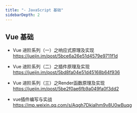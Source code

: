 ```yaml
---
title: "- JavaScript 基础"
sidebarDepth: 2
---
```


## Vue 基础

- Vue 进阶系列（一）之响应式原理及实现
  https://juejin.im/post/5bce6a26e51d4579e9711f1d
- Vue 进阶系列（二）之插件原理及实现
  https://juejin.im/post/5bd8fa04e51d45168b64f936
- Vue 进阶系列（三）之Render函数原理及实现
  https://juejin.im/post/5be2f0ae6fb9a049fa0f3dd2
  
- vue插件编写与实战
  https://mp.weixin.qq.com/s/Aqgh7Dkialhm9v8U0wBuqg